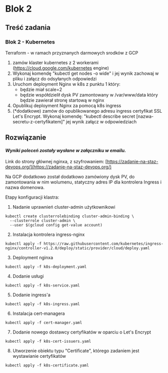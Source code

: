 # Blok 2
## Treść zadania
### **Blok 2 - Kubernetes** 
Terraform - w ramach przyznanych darmowych srodków z GCP  
1. zamów klaster kubernetes z 2 workerami (https://cloud.google.com/kubernetes engine) 
2. Wykonaj komendę "kubectl get nodes -o wide" i jej wynik zachowaj w pliku i załącz  do odsyłanych odpowiedzi  
3. Uruchom deployment Nginx w k8s z punktu 1 który: 
    - będzie miał scale=2 
    - będzie współdzielił dysk PV zamontowany w /var/www/data który będzie  zawierał stronę startową w nginx 
4. Opublikuj deployment Nginx za pomocą k8s ingress 
5. (*dodatkowe) zamów do opublikowanego adresu ingress certyfikat SSL Let's Encrypt.  Wykonaj komendę: 
"kubectl describe secret \[nazwa-secretu-z-certyfikatem\]" 
jej wynik załącz w odpowiedziach

## Rozwiązanie
#### **_Wyniki poleceń zostały wysłane w załączniku w emailu._**

Link do strony głównej nginxa, z szyfrowaniem: 
[https://zadanie-na-staz-devops.org/](https://zadanie-na-staz-devops.org/)

Na GCP dodatkowo został dodatkowo zamówiony dysk PV, do zamontowania w nim wolumenu, statyczny adres IP dla kontrolera Ingress i nazwa domenowa.

Etapy konfiguracji klastra:
1. Nadanie uprawnień cluster-admin użytkownikowi
```
kubectl create clusterrolebinding cluster-admin-binding \
  --clusterrole cluster-admin \
  --user $(gcloud config get-value account)
```
2. Instalacja kontrolera ingress-nginx
```
kubectl apply -f https://raw.githubusercontent.com/kubernetes/ingress-nginx/controller-v1.2.0/deploy/static/provider/cloud/deploy.yaml
```
3. Deployment nginxa
```
kubectl apply -f k8s-deployment.yaml
```
4. Dodanie usługi
```
kubectl apply -f k8s-service.yaml
```
5. Dodanie ingress'a
```
kubectl apply -f k8s-ingress.yaml
```
6. Instalacja cert-managera
```
kubectl apply -f cert-manager.yaml 
```
7. Dodanie nowego dostawcy certyfikatów w oparciu o Let's Encrypt
```
kubectl apply -f k8s-cert-issuers.yaml
```
8. Utworzenie obiektu typu "Certificate", którego zadaniem jest wystawianie certyfikatów
```
kubectl apply -f k8s-certificate.yaml
```